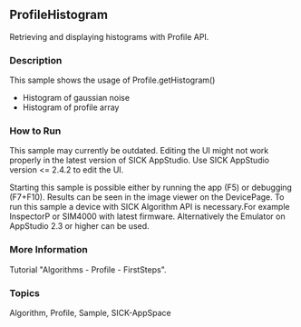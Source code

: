 ## ProfileHistogram

Retrieving and displaying histograms with Profile API.

### Description

This sample shows the usage of Profile.getHistogram()

- Histogram of gaussian noise
- Histogram of profile array

### How to Run

This sample may currently be outdated.
Editing the UI might not work properly in the latest version of SICK AppStudio. Use SICK AppStudio version <= 2.4.2 to edit the UI.

Starting this sample is possible either by running the app (F5) or debugging (F7+F10). Results can be seen in the image viewer on the DevicePage.
To run this sample a device with SICK Algorithm API is necessary.For example InspectorP or SIM4000 with latest firmware. Alternatively the Emulator on AppStudio 2.3 or higher can be used.

### More Information

Tutorial "Algorithms - Profile - FirstSteps".

### Topics

Algorithm, Profile, Sample, SICK-AppSpace
